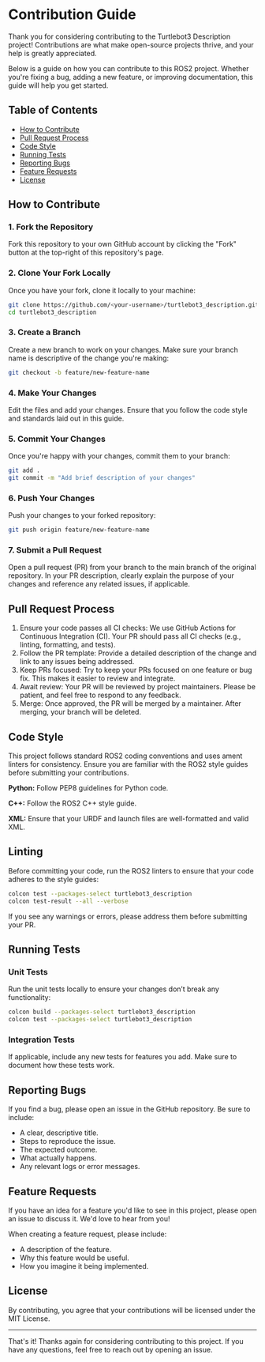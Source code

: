 # Contribution Guide

Thank you for considering contributing to the Turtlebot3 Description project! Contributions are what make open-source projects thrive, and your help is greatly appreciated.

Below is a guide on how you can contribute to this ROS2 project. Whether you're fixing a bug, adding a new feature, or improving documentation, this guide will help you get started.

## Table of Contents
* [How to Contribute](#how-to-contribute)
* [Pull Request Process](#pull-request-process)
* [Code Style](#code-style)
* [Running Tests](#)
* [Reporting Bugs](#reporting-bugs)
* [Feature Requests](#feature-requests)
* [License](#license)


## How to Contribute

### 1. Fork the Repository
Fork this repository to your own GitHub account by clicking the "Fork" button at the top-right of this repository's page.

### 2. Clone Your Fork Locally
Once you have your fork, clone it locally to your machine:

```bash
git clone https://github.com/<your-username>/turtlebot3_description.git
cd turtlebot3_description
```
### 3. Create a Branch
Create a new branch to work on your changes. Make sure your branch name is descriptive of the change you're making:

```bash
git checkout -b feature/new-feature-name
```
### 4. Make Your Changes
Edit the files and add your changes. Ensure that you follow the code style and standards laid out in this guide.

### 5. Commit Your Changes
Once you're happy with your changes, commit them to your branch:

```bash
git add .
git commit -m "Add brief description of your changes"
```

### 6. Push Your Changes
Push your changes to your forked repository:

```bash
git push origin feature/new-feature-name
```

### 7. Submit a Pull Request
Open a pull request (PR) from your branch to the main branch of the original repository. In your PR description, clearly explain the purpose of your changes and reference any related issues, if applicable.

## Pull Request Process
1. Ensure your code passes all CI checks: We use GitHub Actions for Continuous Integration (CI). Your PR should pass all CI checks (e.g., linting, formatting, and tests).
1. Follow the PR template: Provide a detailed description of the change and link to any issues being addressed.
1. Keep PRs focused: Try to keep your PRs focused on one feature or bug fix. This makes it easier to review and integrate.
1. Await review: Your PR will be reviewed by project maintainers. Please be patient, and feel free to respond to any feedback.
1. Merge: Once approved, the PR will be merged by a maintainer. After merging, your branch will be deleted.

## Code Style
This project follows standard ROS2 coding conventions and uses ament linters for consistency. Ensure you are familiar with the ROS2 style guides before submitting your contributions.

**Python:**  Follow PEP8 guidelines for Python code.

**C++:** Follow the ROS2 C++ style guide.

**XML:** Ensure that your URDF and launch files are well-formatted and valid XML.

## Linting
Before committing your code, run the ROS2 linters to ensure that your code adheres to the style guides:

```bash
colcon test --packages-select turtlebot3_description
colcon test-result --all --verbose
```
If you see any warnings or errors, please address them before submitting your PR.

## Running Tests

### Unit Tests
Run the unit tests locally to ensure your changes don’t break any functionality:

```bash
colcon build --packages-select turtlebot3_description
colcon test --packages-select turtlebot3_description
```

### Integration Tests
If applicable, include any new tests for features you add. Make sure to document how these tests work.

## Reporting Bugs
If you find a bug, please open an issue in the GitHub repository. Be sure to include:

- A clear, descriptive title.
- Steps to reproduce the issue.
- The expected outcome.
- What actually happens.
- Any relevant logs or error messages.

## Feature Requests

If you have an idea for a feature you'd like to see in this project, please open an issue to discuss it. We'd love to hear from you!

When creating a feature request, please include:

- A description of the feature.
- Why this feature would be useful.
- How you imagine it being implemented.

## License

By contributing, you agree that your contributions will be licensed under the MIT License.

---

That's it! Thanks again for considering contributing to this project. If you have any questions, feel free to reach out by opening an issue.

